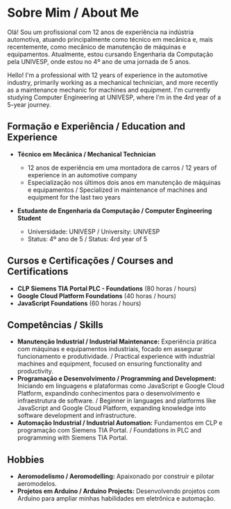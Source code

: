 # Sobre Mim / About Me

Olá! Sou um profissional com 12 anos de experiência na indústria automotiva, atuando principalmente como técnico em mecânica e, mais recentemente, como mecânico de manutenção de máquinas e equipamentos. Atualmente, estou cursando Engenharia da Computação pela UNIVESP, onde estou no 4º ano de uma jornada de 5 anos.

Hello! I'm a professional with 12 years of experience in the automotive industry, primarily working as a mechanical technician, and more recently as a maintenance mechanic for machines and equipment. I'm currently studying Computer Engineering at UNIVESP, where I'm in the 4rd year of a 5-year journey.

## Formação e Experiência / Education and Experience

- **Técnico em Mecânica / Mechanical Technician**
  - 12 anos de experiência em uma montadora de carros / 12 years of experience in an automotive company
  - Especialização nos últimos dois anos em manutenção de máquinas e equipamentos / Specialized in maintenance of machines and equipment for the last two years

- **Estudante de Engenharia da Computação / Computer Engineering Student**
  - Universidade: UNIVESP / University: UNIVESP
  - Status: 4º ano de 5 / Status: 4rd year of 5

## Cursos e Certificações / Courses and Certifications

- **CLP Siemens TIA Portal PLC - Foundations** (80 horas / hours)
- **Google Cloud Platform Foundations** (40 horas / hours)
- **JavaScript Foundations** (60 horas / hours)

## Competências / Skills

- **Manutenção Industrial / Industrial Maintenance:** Experiência prática com máquinas e equipamentos industriais, focado em assegurar funcionamento e produtividade. / Practical experience with industrial machines and equipment, focused on ensuring functionality and productivity.
- **Programação e Desenvolvimento / Programming and Development:** Iniciando em linguagens e plataformas como JavaScript e Google Cloud Platform, expandindo conhecimentos para o desenvolvimento e infraestrutura de software. / Beginner in languages and platforms like JavaScript and Google Cloud Platform, expanding knowledge into software development and infrastructure.
- **Automação Industrial / Industrial Automation:** Fundamentos em CLP e programação com Siemens TIA Portal. / Foundations in PLC and programming with Siemens TIA Portal.

## Hobbies

- **Aeromodelismo / Aeromodelling:** Apaixonado por construir e pilotar aeromodelos.
- **Projetos em Arduino / Arduino Projects:** Desenvolvendo projetos com Arduino para ampliar minhas habilidades em eletrônica e automação.
